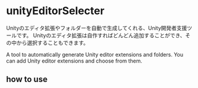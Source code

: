 # unityEditorSelecter
Unityのエディタ拡張やフォルダーを自動で生成してくれる、Unity開発者支援ツールです。
Unityのエディタ拡張は自作すればどんどん追加することができ、その中から選択することもできます。

A tool to automatically generate Unity editor extensions and folders.
You can add Unity editor extensions and choose from them.

## how to use
